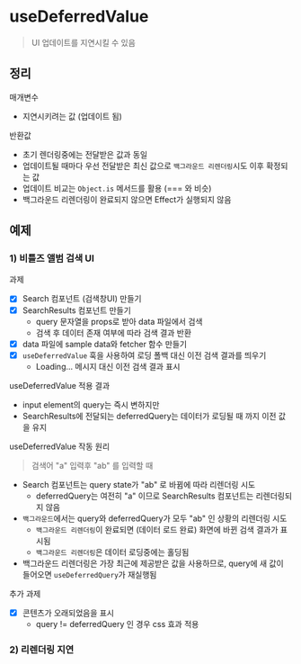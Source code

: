 # useDeferredValue
> UI 업데이트를 지연시킬 수 있음

## 정리
매개변수
- 지연시키려는 값 (업데이트 됨)

반환값
- 초기 렌더링중에는 전달받은 값과 동일
- 업데이트될 때마다 우선 전달받은 최신 값으로 `백그라운드 리렌더링`시도 이후 확정되는 값
- 업데이트 비교는 `Object.is` 메서드를 활용 (=== 와 비슷)
- 백그라운드 리렌더링이 완료되지 않으면 Effect가 실행되지 않음

## 예제
### 1) 비틀즈 앨범 검색 UI
과제
- [x] Search 컴포넌트 (검색창UI) 만들기
- [x] SearchResults 컴포넌트 만들기
   - query 문자열을 props로 받아 data 파일에서 검색
   - 검색 후 데이터 존재 여부에 따라 검색 결과 반환
- [x] data 파일에 sample data와 fetcher 함수 만들기
- [x] `useDeferredValue` 훅을 사용하여 로딩 폴백 대신 이전 검색 결과를 띄우기
  - Loading... 메시지 대신 이전 검색 결과 표시

useDeferredValue 적용 결과
- input element의 query는 즉시 변하지만
- SearchResults에 전달되는 deferredQuery는 데이터가 로딩될 때 까지 이전 값을 유지

useDeferredValue 작동 원리
> 검색어 "a" 입력후 "ab" 를 입력할 때

- Search 컴포넌트는 query state가 "ab" 로 바뀜에 따라 리렌더링 시도
  - deferredQuery는 여전히 "a" 이므로 SearchResults 컴포넌트는 리렌더링되지 않음
- `백그라운드`에서는 query와 deferredQuery가 모두 "ab" 인 상황의 리렌더링 시도
  - `백그라운드 리렌더링`이 완료되면 (데이터 로드 완료) 화면에 바뀐 검색 결과가 표시됨
  - `백그라운드 리렌더링`은 데이터 로딩중에는 홀딩됨
- 백그라운드 리렌더링은 가장 최근에 제공받은 값을 사용하므로, query에 새 값이 들어오면 `useDeferredQuery`가 재실행됨

추가 과제
- [x] 콘텐츠가 오래되었음을 표시
  - query != deferredQuery 인 경우 css 효과 적용

### 2) 리렌더링 지연